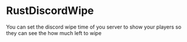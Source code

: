 # RustDiscordWipe
You can set the discord wipe time of you server to show your players so they can see the how much left to wipe
